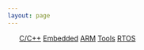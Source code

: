 ```yaml
---
layout: page
---
```


<ul class="listing">
	<span><a title="C_Language" class="" href="/Tech/js_test.html">C/C++</a></span>
	<span><a title="Embedded" class="" href="/Embedded/">Embedded</a></span>
	<span><a title="ARM" class="" href="/ARM/">ARM</a></span>
	<span><a title="Tools" class="" href="/Tools/">Tools</a></span>
	<span><a title="RTOS" class="" href="/RTOS/">RTOS</a></span>
</ul>

<script src="/media/js/jquery.tagcloud.js" type="text/javascript"></script> 

<script language="javascript">
$.fn.tagcloud.defaults = {
    size: {start: 1, end: 1, unit: 'em'},
      color: {start: '#f8e0e6', end: '#ff3333'}
};
$(function () {
    $('#tag_cloud a').tagcloud();
});
</script>
